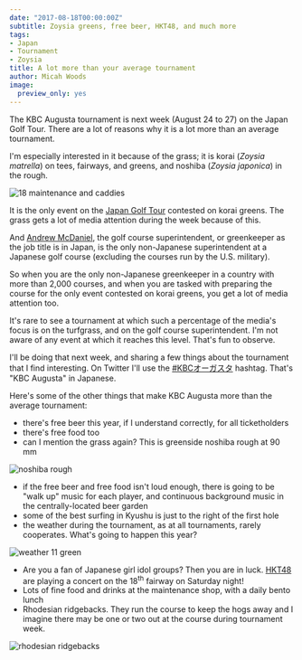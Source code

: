 ```yaml
---
date: "2017-08-18T00:00:00Z"
subtitle: Zoysia greens, free beer, HKT48, and much more
tags:
- Japan
- Tournament
- Zoysia
title: A lot more than your average tournament
author: Micah Woods
image:
  preview_only: yes
---
```


The KBC Augusta tournament is next week (August 24 to 27) on the Japan Golf Tour. There are a lot of reasons why it is a lot more than an average tournament. 

I'm especially interested in it because of the grass; it is korai (*Zoysia matrella*) on tees, fairways, and greens, and noshiba (*Zoysia japonica*) in the rough. 

![18 maintenance and caddies](https://c2.staticflickr.com/4/3872/15144738745_67c1f11d4f_b_d.jpg)

It is the only event on the [Japan Golf Tour](http://www.jgto.org/pc/TopPage.do) contested on korai greens. The grass gets a lot of media attention during the week because of this.

And [Andrew McDaniel](https://twitter.com/drumcturf), the golf course superintendent, or greenkeeper as the job title is in Japan, is the only non-Japanese superintendent at a Japanese golf course (excluding the courses run by the U.S. military).

So when you are the only non-Japanese greenkeeper in a country with more than 2,000 courses, and when you are tasked with preparing the course for the only event contested on korai greens, you get a lot of media attention too. 

It's rare to see a tournament at which such a percentage of the media's focus is on the turfgrass, and on the golf course superintendent. I'm not aware of any event at which it reaches this level. That's fun to observe.

I'll be doing that next week, and sharing a few things about the tournament that I find interesting. On Twitter I'll use the [#KBCオーガスタ](https://twitter.com/hashtag/KBC%E3%82%AA%E3%83%BC%E3%82%AC%E3%82%B9%E3%82%BF?src=hash) hashtag. That's "KBC Augusta" in Japanese.

Here's some of the other things that make KBC Augusta more than the average tournament:

* there's free beer this year, if I understand correctly, for all ticketholders
* there's free food too
* can I mention the grass again? This is greenside noshiba rough at 90 mm

![noshiba rough](https://c2.staticflickr.com/4/3864/15141767031_b858565306_b_d.jpg)

* if the free beer and free food isn't loud enough, there is going to be "walk up" music for each player, and continuous background music in the centrally-located beer garden
* some of the best surfing in Kyushu is just to the right of the first hole
* the weather during the tournament, as at all tournaments, rarely cooperates. What's going to happen this year?

![weather 11 green](https://c2.staticflickr.com/6/5562/14958184507_3ba55bb049_b_d.jpg)

* Are you a fan of Japanese girl idol groups? Then you are in luck. [HKT48](https://en.wikipedia.org/wiki/HKT48) are playing a concert on the 18<sup>th</sup> fairway on Saturday night!
* Lots of fine food and drinks at the maintenance shop, with a daily bento lunch
* Rhodesian ridgebacks. They run the course to keep the hogs away and I imagine there may be one or two out at the course during tournament week.

![rhodesian ridgebacks](/media/fukuoka_dog.jpg)
